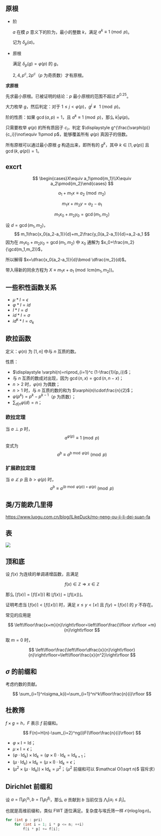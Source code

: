 ## 原根

- 阶

    $a$ 在模 $p$ 意义下的阶为，最小的整数 $k$，满足 $a^k\equiv 1\pmod p$。

    记为 $\delta_p(a)$。

- 原根

    满足 $\delta_p(g)=\varphi(p)$ 的 $g$。

    $2,4,p^c,2p^c$（$p$ 为奇质数）才有原根。

**求原根**

先求最小原根。已被证明的结论：$p$ 最小原根的范围不超过 $p^{0.25}$。

大力枚举 $g$，然后判定：对于 $1\le j<\varphi(p)$，$g^j\not\equiv 1\pmod p$。

阶的性质：如果 $\gcd(a,p)=1$，且 $a^k\equiv 1\pmod p$，那么 $k|\varphi(p)$。

只需要枚举 $\varphi(p)$ 的所有质因子 $c_i$，判定 $\displaystyle g^{\frac{\varphi(p)}{c_i}}\not\equiv 1\pmod p$，能够覆盖所有 $\varphi(p)$ 真因子的倍数。

所有原根可以通过最小原根 $g$ 构造出来，即所有的 $g^k$，其中 $k\in[1,\varphi(p)]$ 且 $\gcd(k,\varphi(p))=1$。



## excrt

$$
\begin{cases}X\equiv a_1\pmod{m_1}\\X\equiv a_2\pmod{m_2}\end{cases}
$$

$$
a_1+m_1x\equiv a_2\pmod{m_2}
$$

$$
m_1x+m_2y=a_2-a_1
$$

$$
m_1x_0+m_2y_0=\gcd(m_1,m_2)
$$

设 $d=\gcd(m_1,m_2)$，
$$
m_1\frac{x_0(a_2-a_1)}{d}+m_2\frac{y_0(a_2-a_1)}{d}=a_2-a_1
$$
因为在 $m_1x_0+m_2y_0=\gcd(m_1,m_2)$ 中 $x_0$ 通解为 $x_0+\frac{m_2}{\gcd(m_1,m_2)}$，

所以解得 $x=\dfrac{x_0(a_2-a_1)}{d}\bmod \dfrac{m_2}{d}$。

带入得新的同余方程为 $X\equiv m_1x+a_1\pmod{\operatorname{lcm(m_1,m_2)}}$。

## 一些积性函数关系

- $\mu*I=\epsilon$
- $\varphi *I=id$
- $I*I=d$
- $id*I=\sigma$
- $id^k*I=\sigma_k$

## 欧拉函数

定义：$\varphi(n)$ 为 $[1,n]$ 中与 $n$ 互质的数。

性质：

- $\displaystyle \varphi(n)=n\prod_{i=1}^c (1-\frac{1}{p_i})$；
- 与 $n$ 互质的数成对出现，因为 $\gcd(n,x)=\gcd(n,n-x)$；
- $n>2$ 时，$\varphi(n)$ 为偶数；
- $n>1$ 时，与 $n$ 互质的数的和为 $\varphi(n)\cdot\frac{n}{2}$；
- $\varphi(p^k)=p^k-p^{k-1}$（$p$ 为质数）；
- $\displaystyle \sum_{d|n}\varphi(d)=n$；

### 欧拉定理

当 $a\perp p$ 时，
$$
a^{\varphi(p)}\equiv 1\pmod p
$$
变式为
$$
a^b\equiv a^{b\bmod \varphi(p)}\pmod p
$$

### 扩展欧拉定理

当 $a\not\perp p$ 且 $b> \varphi(p)$ 时，
$$
a^b\equiv a^{(b\bmod \varphi(p))+\varphi(p)}\pmod p
$$

## 类/万能欧几里得

https://www.luogu.com.cn/blog/ILikeDuck/mo-neng-ou-ji-li-dei-suan-fa

## 表

![](https://z3.ax1x.com/2021/04/18/cI4OBt.jpg)

## 顶和底

设 $f(x)$ 为连续的单调递增函数，且满足

$$
f(x)\in \mathbb Z \Rightarrow x\in \mathbb Z
$$

那么 $\lceil f(x)\rceil =\lceil f(\lceil x\rceil)\rceil$ 和 $\lfloor f(x)\rfloor =\lfloor f(\lfloor x\rfloor)\rfloor$。

证明考虑当 $\lceil f(x)\rceil <\lceil f(\lceil x\rceil)\rceil$ 时，满足 $x\le y < \lceil x\rceil$ 且 $f(y)=\lceil f(x)\rceil$ 的 $y$ 不存在。

常见的应用是

$$
\left\lfloor\frac{x+m}{n}\right\rfloor=\left\lfloor\frac{\lfloor x\rfloor +m}{n}\right\rfloor
$$

取 $m=0$ 时，

$$
\left\lfloor\frac{\left\lfloor\dfrac{x}{n}\right\rfloor}{n}\right\rfloor=\left\lfloor\frac{x}{n^2}\right\rfloor
$$

## $\sigma$ 的前缀和

考虑约数的贡献。

$$
\sum_{i=1}^n\sigma_k(i)=\sum_{i=1}^ni^k\lfloor\frac{n}{i}\rfloor
$$

## 杜教筛

$f\times g=h$，$F$ 表示 $f$ 前缀和。

$$
F(n)=H(n)-\sum_{i=2}^ng(i)F(\lfloor\frac{n}{i}\rfloor)
$$

- $\varphi \times \mathrm I=\mathrm{Id}$；
- $\mu \times \mathrm I=\epsilon$；
- $(\varphi\cdot \mathrm{Id}_k)\times \mathrm{Id}_k=(\varphi\times \mathrm I)\cdot \mathrm{Id}_k=\mathrm{Id}_{k+1}$；
- $(\mu\cdot \mathrm{Id}_k)\times \mathrm{Id}_k=(\mu\times \mathrm I)\cdot \mathrm{Id}_k=\epsilon$；
- $(\mu^2\times (\mu\cdot \mathrm{Id}_k))\times \mathrm{Id}_k=\mu^2$；（$\mu^2$ 前缀和可以 $\mathcal O(\sqrt n)$ 容斥求）

## Dirichlet 前缀和

设 $a=\prod_ip_i^{\alpha_i},b=\prod_ip_i^{\beta_i}$，那么 $a$ 贡献到 $b$ 当前仅当 $\bigwedge_i[\alpha_i\le \beta_i]$。

也就是高维前缀和，类似 FWT 逐位满足。复杂度与埃氏筛一样 $\mathcal O(n\log\log n)$。

```cpp
for (int p : pri)
    for (int i = 1; i * p <= n; ++i)
        f[i * p] += f[i];
```

